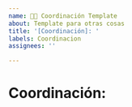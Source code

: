 ```yaml
---
name: 👨‍🏫 Coordinación Template
about: Template para otras cosas
title: '[Coordinación]: '
labels: Coordinacion
assignees: ''

---
```


# Coordinación:


